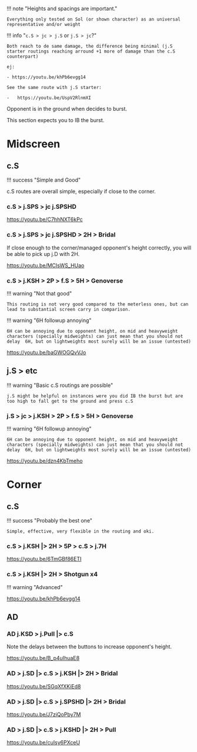 
!!! note "Heights and spacings are important."

    Everything only tested on Sol (or shown character) as an universal representative and/or weight

!!! info "`c.S > jc > j.S` or `j.S > jc`?"

    Both reach to de same damage, the difference being minimal (j.S starter routings reaching arround +1 more of damage than the c.S counterpart)

    ej:

    - https://youtu.be/khPb6evgg14

    See the same route with j.S starter:

    -   https://youtu.be/UspV2RlnmXI

Opponent is in the ground when decides to burst.

This section expects you to IB the burst.

# Midscreen

## c.S

!!! success "Simple and Good"

c.S routes are overall simple, especially if close to the corner.

### c.S > j.SPS > jc j.SPSHD

https://youtu.be/C7hhNXT6kPc

### c.S > j.SPS > jc j.SPSHD > 2H > Bridal

If close enough to the corner/managed opponent's height correctly, you will be able to pick up j.D with 2H.

https://youtu.be/MCIsWS_HUao

### c.S > j.KSH > 2P > f.S > 5H > Genoverse

!!! warning "Not that good"

    This routing is not very good compared to the meterless ones, but can lead to substantial screen carry in comparison.

!!! warning "6H followup annoying"

    6H can be annoying due to opponent height, on mid and heavyweight characters (specially midweights) can just mean that you should not delay  6H, but on lightweights most surely will be an issue (untested)

https://youtu.be/baGWOGQvVJo

## j.S > etc

!!! warning "Basic c.S routings are possible"

    j.S might be helpful on instances were you did IB the burst but are too high to fall get to the ground and press c.S

### j.S > jc > j.KSH > 2P > f.S > 5H > Genoverse

!!! warning "6H followup annoying"

    6H can be annoying due to opponent height, on mid and heavyweight characters (specially midweights) can just mean that you should not delay  6H, but on lightweights most surely will be an issue (untested)

https://youtu.be/dzn4KbTmeho

# Corner

## c.S

!!! success "Probably the best one"

    Simple, effective, very flexible in the routing and oki.

### c.S > j.KSH |> 2H > 5P > c.S > j.7H 

https://youtu.be/6TmGBf86ETI

### c.S > j.KSH |> 2H > Shotgun x4

!!! warning "Advanced"

https://youtu.be/khPb6evgg14

## AD

### AD j.KSD > j.Pull |> c.S 

Note the delays between the buttons to increase opponent's height.

https://youtu.be/B_p4uIhuaE8

### AD > j.SD |> c.S > j.KSH |> 2H > Bridal

https://youtu.be/SGqXfXKiEd8

### AD > j.SD |> c.S > j.SPSHD |> 2H > Bridal

https://youtu.be/J7ziQoPby7M

### AD > j.SD |> c.S > j.KSHD |> 2H > Pull

https://youtu.be/cuIsy6PXceU
